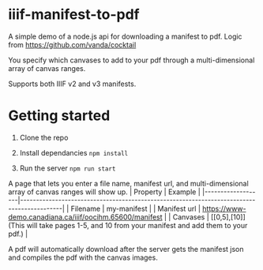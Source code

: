 # iiif-manifest-to-pdf
A simple demo of a node.js api for downloading a manifest to pdf. Logic from https://github.com/vanda/cocktail

You specify which canvases to add to your pdf through a multi-dimensional array of canvas ranges.

Supports both IIIF v2 and v3 manifests.

# Getting started

1. Clone the repo

2. Install dependancies
`npm install`

3. Run the server
`npm run start`

A page that lets you enter a file name, manifest url, and multi-dimensional array of canvas ranges will show up.
| Property | Example |
|-------------------|-------------------------------------------------------------------------------------------|
| Filename | my-manifest |
| Manifest url | https://www-demo.canadiana.ca/iiif/oocihm.65600/manifest |
| Canvases | [[0,5],[10]] (This will take pages 1-5, and 10 from your manifest and add them to your pdf.) |

A pdf will automatically download after the server gets the manifest json and compiles the pdf with the canvas images.
